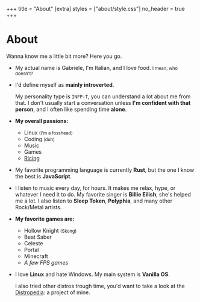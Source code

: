 +++
title = "About"
[extra]
styles = ["about/style.css"]
no_header = true
+++

<div class="container-fill">

# About

Wanna know me a little bit more? Here you go.

<ul class="masonry">

<li>
<article>

My actual name is Gabriele, I'm Italian, and I love food. <small>I mean, who doesn't?</small>

</article>
</li>

<li>
<article>

I'd define myself as **mainly introverted**.

My personality type is `INFP-T`, you can understand a lot about me from that. I don't usually start a conversation unless **I'm confident with that person**, and I often like spending time **alone**.

</article>
</li>

<li>
<article class="fancy-list">

**My overall passions:**

- Linux <small>(I'm a fosshead)</small>
- Coding <small>(duh)</small>
- Music
- Games
- <a class="external" target="_blank" href="https://excaliburzero.gitbooks.io/an-introduction-to-linux-ricing/contenticing.html/">Ricing</a>

</article>
</li>

<li>
<article>

My favorite programming language is currently **Rust**, but the one I know the best is **JavaScript**.

</article>
</li>

<li>
<article>

I listen to music every day, for hours. It makes me relax, hype, or whatever I need it to do. My favorite singer is **Billie Eilish**, she's helped me a lot. I also listen to **Sleep Token**, **Polyphia**, and many other Rock/Metal artists.

</article>
</li>

<li>
<article class="fancy-list">

**My favorite games are:**

- Hollow Knight <small>(Skong)</small>
- Beat Saber
- Celeste
- Portal
- Minecraft
- *A few FPS games*

</article>
</li>

<li>
<article>

I love **Linux** and hate Windows. My main system is **Vanilla OS**.

I also tried other distros trough time, you'd want to take a look at the [Distropedia](@/distropedia/_index.md): a project of mine.

</article>
</li>

</ul>

</div>
